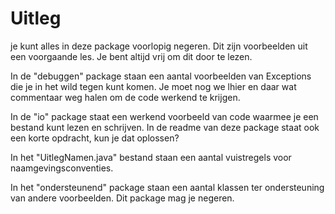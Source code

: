 # Uitleg
je kunt alles in deze package voorlopig negeren. 
Dit zijn voorbeelden uit een voorgaande les.
Je bent altijd vrij om dit door te lezen.

In de "debuggen" package staan een aantal voorbeelden van Exceptions die je in het wild tegen kunt komen. Je moet nog we lhier en daar wat commentaar weg halen om de code werkend te krijgen.

In de "io" package staat een werkend voorbeeld van code waarmee je een bestand kunt lezen en schrijven. In de readme van deze package staat ook een korte opdracht, kun je dat oplossen?

In het "UitlegNamen.java" bestand staan een aantal vuistregels voor naamgevingsconventies.

In het "ondersteunend" package staan een aantal klassen ter ondersteuning van andere voorbeelden. Dit package mag je negeren.
